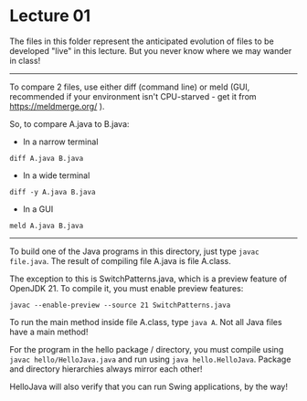 Lecture 01
==========

The files in this folder represent the anticipated
evolution of files to be developed "live" in this lecture.
But you never know where we may wander in class!

---

To compare 2 files, use either diff (command line)
or meld (GUI, recommended if your environment isn't CPU-starved -
get it from https://meldmerge.org/ ).

So, to compare A.java to B.java:

* In a narrow terminal

``diff A.java B.java``

* In a wide terminal

``diff -y A.java B.java``

* In a GUI

``meld A.java B.java``

---

To build one of the Java programs in this directory, just type ``javac file.java``. The result of compiling file A.java is file A.class. 

The exception to this is SwitchPatterns.java, which is a preview feature of OpenJDK 21. To compile it, you must enable preview features:

``javac --enable-preview --source 21 SwitchPatterns.java``

To run the main method inside file A.class, type ``java A``. Not all Java files have a main method!

For the program in the hello package / directory, you must compile using ``javac hello/HelloJava.java`` and run using ``java hello.HelloJava``. Package and directory hierarchies always mirror each other!

HelloJava will also verify that you can run Swing applications, by the way!
